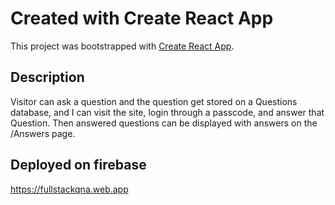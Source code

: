 # Created with Create React App

This project was bootstrapped with [Create React App](https://github.com/facebook/create-react-app).

## Description
Visitor can ask a question and the question get stored on a Questions database, 
and I can visit the site, login through a passcode, and answer that Question. 
Then answered questions can be displayed with answers on the /Answers page.

## Deployed on firebase
https://fullstackqna.web.app

